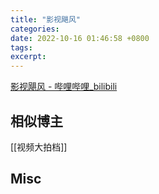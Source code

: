 ```yaml
---
title: "影视飓风"
categories: 
date: 2022-10-16 01:46:58 +0800
tags: 
excerpt: 
---
```


[影视飓风 - 哔哩哔哩_bilibili](https://space.bilibili.com/946974)










## 相似博主

[[视频大拍档]]







## Misc





